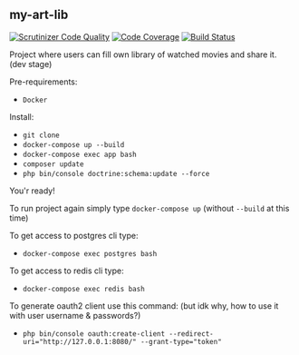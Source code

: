 ## my-art-lib

[![Scrutinizer Code Quality](https://scrutinizer-ci.com/g/svbackend/my-art-lib/badges/quality-score.png?b=master)](https://scrutinizer-ci.com/g/svbackend/my-art-lib/?branch=master)
[![Code Coverage](https://scrutinizer-ci.com/g/svbackend/my-art-lib/badges/coverage.png?b=master)](https://scrutinizer-ci.com/g/svbackend/my-art-lib/?branch=master)
[![Build Status](https://travis-ci.org/svbackend/my-art-lib.svg?branch=master)](https://travis-ci.org/svbackend/my-art-lib)

Project where users can fill own library of watched movies and share it. (dev stage)

Pre-requirements:

* `Docker`

Install:

* `git clone`
* `docker-compose up --build`
* `docker-compose exec app bash`
* `composer update`
* `php bin/console doctrine:schema:update --force`

You'r ready!

To run project again simply type `docker-compose up` (without `--build` at this time)

To get access to postgres cli type: 
* `docker-compose exec postgres bash`

To get access to redis cli type: 
* `docker-compose exec redis bash`

To generate oauth2 client use this command: 
(but idk why, how to use it with user username & passwords?)
* `php bin/console oauth:create-client --redirect-uri="http://127.0.0.1:8080/" --grant-type="token"`